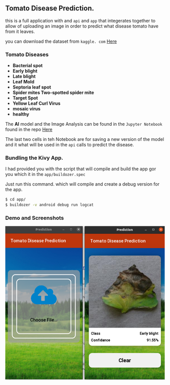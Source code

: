## Tomato Disease Prediction.

this is a full application with and `api` and `app` that integerates together to allow of uploading an image in order to predict what disease tomato have from it leaves.

you can download the dataset from `kaggle.
com` [Here](https://www.kaggle.com/noulam/tomato)

### Tomato Diseases
- **Bacterial spot**
- **Early blight**
- **Late blight**
- **Leaf Mold**
- **Septoria leaf spot**
- **Spider mites Two-spotted spider mite**
- **Target Spot**
- **Yellow Leaf Curl Virus**
- **mosaic virus**
- **healthy**

The **AI** model and the Image Analysis can be found in the `Jupyter Notebook` found in the repo [Here](./Tomato_Analysis.ipynb)

The last two cells in teh Notebook are for saving a new version of the model and it what will be used in the `api` calls to predict the disease.

### Bundling the Kivy App.
I had provided you with the script that will compile and build the app gor you which it in the `app/buildozer.spec`

Just run this command. which will compile and create a debug version for the app.

```sh
$ cd app/
$ buildozer -v android debug run logcat
```

### Demo and Screenshots
![Screenshot and Demo](./demo/screenshot.png)